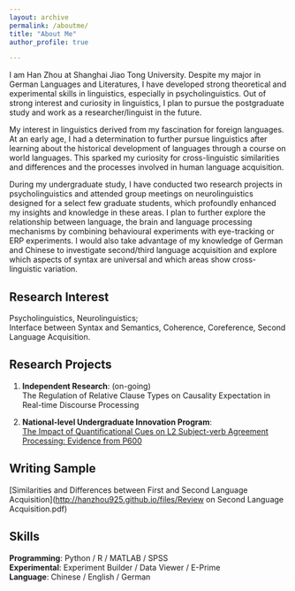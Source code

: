 ```yaml
---
layout: archive
permalink: /aboutme/
title: "About Me"
author_profile: true

---
```



I am Han Zhou at Shanghai Jiao Tong University. Despite my major in German Languages and Literatures, I have developed strong theoretical and experimental skills in linguistics, especially in psycholinguistics. Out of strong interest and curiosity in linguistics, I plan to pursue the postgraduate study and work as a researcher/linguist in the future.

My interest in linguistics derived from my fascination for foreign languages. At an early age, I had a determination to further pursue linguistics after learning about the historical development of languages through a course on world languages. This sparked my curiosity for cross-linguistic similarities and differences and the processes involved in human language acquisition. 

During my undergraduate study, I have conducted two research projects in psycholinguistics and attended group meetings on neurolinguistics designed for a select few graduate students, which profoundly enhanced my insights and knowledge in these areas. I plan to further explore the relationship between language, the brain and language processing mechanisms by combining behavioural experiments with eye-tracking or ERP experiments. I would also take advantage of my knowledge of German and Chinese to investigate second/third language acquisition and explore which aspects of syntax are universal and which areas show cross-linguistic variation.




Research Interest
------

 Psycholinguistics, Neurolinguistics;<br />
 Interface between Syntax and Semantics, Coherence, Coreference, Second Language Acquisition.




Research Projects
------

 1. **Independent Research**: (on-going) <br />
The Regulation of Relative Clause Types on Causality Expectation in Real-time Discourse Processing
    
 2. **National-level Undergraduate Innovation Program**: <br />
[The Impact of Quantificational Cues on L2 Subject-verb Agreement Processing: Evidence from P600](http://hanzhou925.github.io/files/项目研究论文.pdf)




Writing Sample
------
  [Similarities and Differences between First and Second Language Acquisition](http://hanzhou925.github.io/files/Review on Second Language Acquisition.pdf)




Skills
------
  **Programming**:  Python / R / MATLAB / SPSS <br />
  **Experimental**:  Experiment Builder / Data Viewer / E-Prime <br />
  **Language**:  Chinese / English / German

